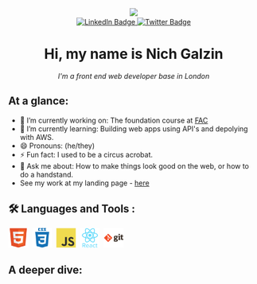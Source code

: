 <div id="header" align='center'>
  <img src="https://media.giphy.com/media/0We53qZZpeDewrrrQO/giphy.gif" width="217"/>
</div>
<div id="badges" align='center'>
  <a href="https://www.linkedin.com/in/nichgalzin/">
    <img src="https://img.shields.io/badge/LinkedIn-grey?style=for-the-badge&logo=linkedin&logoColor=white" alt="LinkedIn Badge"/>
  <a href="https://twitter.com/nichgalzin">
    <img src="https://img.shields.io/badge/Twitter-grey?style=for-the-badge&logo=twitter&logoColor=white" alt="Twitter Badge"/>
  </a>
</div>
  <div align='center'>
    <h1>Hi, my name is Nich Galzin</h1> 
    <p><em>I'm a front end web developer base in London</em></p>
  </div>

  ## At a glance:

- 🔭 I’m currently working on: The foundation course at [FAC](https://www.foundersandcoders.com/)
- 🌱 I’m currently learning: Building web apps using API's and depolying with AWS.
- 😄 Pronouns: (he/they)
- ⚡ Fun fact: I used to be a circus acrobat.
 - 💬 Ask me about: How to make things look good on the web, or how to do a handstand.
 - See my work at my landing page - [here](https://nichgalzin.github.io/about-me/)

  
## :hammer_and_wrench: Languages and Tools :
  
  <div>
    <img src="https://github.com/devicons/devicon/blob/master/icons/html5/html5-original.svg" title="HTML5" alt="HTML" width="40" height="40"/>&nbsp;
    <img src="https://github.com/devicons/devicon/blob/master/icons/css3/css3-plain-wordmark.svg"  title="CSS3" alt="CSS" width="40" height="40"/>&nbsp;
    <img src="https://github.com/devicons/devicon/blob/master/icons/javascript/javascript-original.svg"       title="JavaScript" alt="JavaScript" width="40" height="40"/>&nbsp;
  <img src="https://github.com/devicons/devicon/blob/master/icons/react/react-original-wordmark.svg" title="React" alt="React" width="40" height="40"/>&nbsp;
       <img src="https://github.com/devicons/devicon/blob/master/icons/git/git-original-wordmark.svg" title="Git" **alt="Git" width="40" height="40"/>
</div>
 
## A deeper dive:
  
  
  
 
  
  
<!--
**nichgalzin/nichgalzin** is a ✨ _special_ ✨ repository because its `README.md` (this file) appears on your GitHub profile.

Here are some ideas to get you started:

- 🔭 I’m currently working on ...
- 🌱 I’m currently learning ...
- 👯 I’m looking to collaborate on ...
- 🤔 I’m looking for help with ...
- 💬 Ask me about ...
- 📫 How to reach me: ...
- 😄 Pronouns: ...
- ⚡ Fun fact: ...
-->
